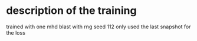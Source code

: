 # description of the training

trained with one mhd blast with rng seed 112
only used the last snapshot for the loss
